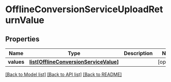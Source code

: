 # OfflineConversionServiceUploadReturnValue

## Properties
Name | Type | Description | Notes
------------ | ------------- | ------------- | -------------
**values** | [**list[OfflineConversionServiceValue]**](OfflineConversionServiceValue.md) |  | [optional] 

[[Back to Model list]](../README.md#documentation-for-models) [[Back to API list]](../README.md#documentation-for-api-endpoints) [[Back to README]](../README.md)


